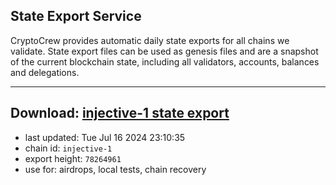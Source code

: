 ## State Export Service
CryptoCrew provides automatic daily state exports for all chains we validate. State export files can be used as genesis files and are a snapshot of the current blockchain state, including all validators, accounts, balances and delegations.

---
**Download: [injective-1 state export](https://dl-eu2.ccvalidators.com/SERVICE/injective/injective-1_export_78264961.json)**
---

- last updated: Tue Jul 16 2024 23:10:35
- chain id: `injective-1`
- export height: `78264961`
- use for: airdrops, local tests, chain recovery
